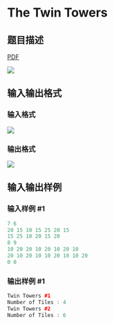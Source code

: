 # The Twin Towers

## 题目描述

[problemUrl]: https://uva.onlinejudge.org/index.php?option=com_onlinejudge&Itemid=8&category=12&page=show_problem&problem=1007

[PDF](https://uva.onlinejudge.org/external/100/p10066.pdf)

![](https://cdn.luogu.com.cn/upload/vjudge_pic/UVA10066/7d3ec58cba83b3e8a47e858bfebc15f7f7deb688.png)

## 输入输出格式

### 输入格式

![](https://cdn.luogu.com.cn/upload/vjudge_pic/UVA10066/111a46836fcad919d4376f15176ae4dd3278bc6c.png)

### 输出格式

![](https://cdn.luogu.com.cn/upload/vjudge_pic/UVA10066/6c077628de784ec6df977a60bb93350aa28cf77b.png)

## 输入输出样例

### 输入样例 #1

```cpp
7 6
20 15 10 15 25 20 15
15 25 10 20 15 20
8 9
10 20 20 10 20 10 20 10
20 10 20 10 10 20 10 10 20
0 0
```


### 输出样例 #1

```cpp
Twin Towers #1
Number of Tiles : 4
Twin Towers #2
Number of Tiles : 6
```


